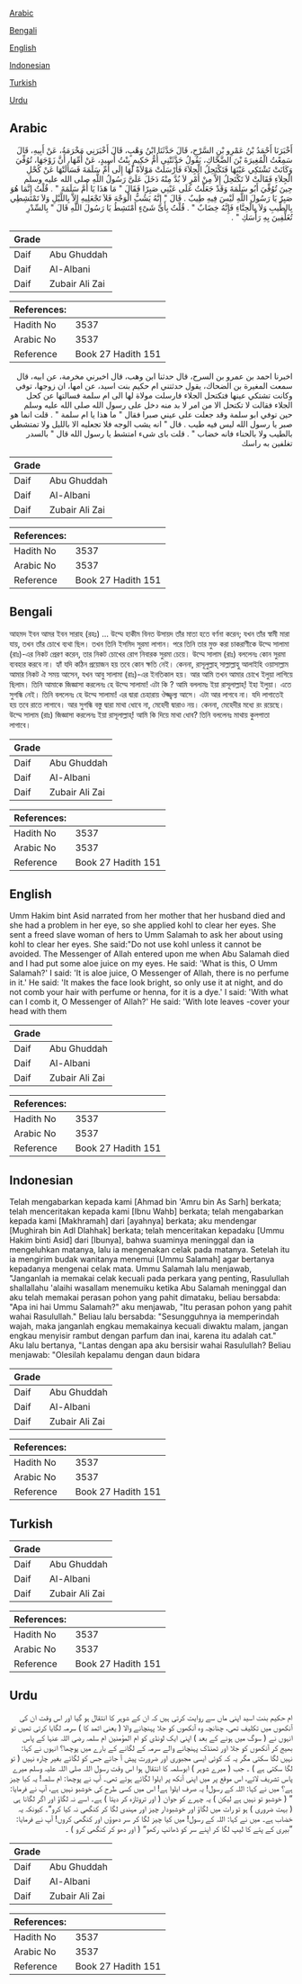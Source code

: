 [Arabic](#arabic)

[Bengali](#bengali)

[English](#english)

[Indonesian](#indonesian)

[Turkish](#turkish)

[Urdu](#urdu)

## Arabic


<div dir="rtl" lang="ar" style={{fontSize:'larger',backgroundColor:'#f8f9fa',padding:20}}>
أَخْبَرَنَا أَحْمَدُ بْنُ عَمْرِو بْنِ السَّرْحِ، قَالَ حَدَّثَنَا ابْنُ وَهْبٍ، قَالَ أَخْبَرَنِي مَخْرَمَةُ، عَنْ أَبِيهِ، قَالَ سَمِعْتُ الْمُغِيرَةَ بْنَ الضَّحَّاكِ، يَقُولُ حَدَّثَتْنِي أُمُّ حَكِيمٍ بِنْتُ أَسِيدٍ، عَنْ أُمِّهَا، أَنَّ زَوْجَهَا، تُوُفِّيَ وَكَانَتْ تَشْتَكِي عَيْنَهَا فَتَكْتَحِلُ الْجِلاَءَ فَأَرْسَلَتْ مَوْلاَةً لَهَا إِلَى أُمِّ سَلَمَةَ فَسَأَلَتْهَا عَنْ كُحْلِ الْجِلاَءِ فَقَالَتْ لاَ تَكْتَحِلُ إِلاَّ مِنْ أَمْرٍ لاَ بُدَّ مِنْهُ دَخَلَ عَلَىَّ رَسُولُ اللَّهِ صلى الله عليه وسلم حِينَ تُوُفِّيَ أَبُو سَلَمَةَ وَقَدْ جَعَلْتُ عَلَى عَيْنِي صَبِرًا فَقَالَ ‏"‏ مَا هَذَا يَا أُمَّ سَلَمَةَ ‏"‏ ‏.‏ قُلْتُ إِنَّمَا هُوَ صَبِرٌ يَا رَسُولَ اللَّهِ لَيْسَ فِيهِ طِيبٌ ‏.‏ قَالَ ‏"‏ إِنَّهُ يَشُبُّ الْوَجْهَ فَلاَ تَجْعَلِيهِ إِلاَّ بِاللَّيْلِ وَلاَ تَمْتَشِطِي بِالطِّيبِ وَلاَ بِالْحِنَّاءِ فَإِنَّهُ خِضَابٌ ‏"‏ ‏.‏ قُلْتُ بِأَىِّ شَىْءٍ أَمْتَشِطُ يَا رَسُولَ اللَّهِ قَالَ ‏"‏ بِالسِّدْرِ تُغَلِّفِينَ بِهِ رَأْسَكِ ‏"‏ ‏.‏
</div>
<div style={{backgroundColor:'#f8f9fa',padding:20, marginBottom: 10}}><table> <thead> <tr> <th>Grade</th> <th></th> </tr> </thead> <tbody> <tr><td>Daif</td><td>Abu Ghuddah</td></tr><tr><td>Daif</td><td>Al-Albani</td></tr><tr><td>Daif</td><td>Zubair Ali Zai</td></tr></tbody></table><table> <thead> <tr> <th>References:</th> <th></th> </tr> </thead> <tbody><tr><td>Hadith No</td><td>3537</td></tr><tr><td>Arabic No</td><td>3537</td></tr><tr><td>Reference</td><td>Book 27 Hadith 151</td></tr></tbody></table></div>


<div dir="rtl" lang="ar" style={{fontSize:'larger',backgroundColor:'#f8f9fa',padding:20}}>
اخبرنا احمد بن عمرو بن السرح، قال حدثنا ابن وهب، قال اخبرني مخرمة، عن ابيه، قال سمعت المغيرة بن الضحاك، يقول حدثتني ام حكيم بنت اسيد، عن امها، ان زوجها، توفي وكانت تشتكي عينها فتكتحل الجلاء فارسلت مولاة لها الى ام سلمة فسالتها عن كحل الجلاء فقالت لا تكتحل الا من امر لا بد منه دخل على رسول الله صلى الله عليه وسلم حين توفي ابو سلمة وقد جعلت على عيني صبرا فقال " ما هذا يا ام سلمة " . قلت انما هو صبر يا رسول الله ليس فيه طيب . قال " انه يشب الوجه فلا تجعليه الا بالليل ولا تمتشطي بالطيب ولا بالحناء فانه خضاب " . قلت باى شىء امتشط يا رسول الله قال " بالسدر تغلفين به راسك
</div>
<div style={{backgroundColor:'#f8f9fa',padding:20, marginBottom: 10}}><table> <thead> <tr> <th>Grade</th> <th></th> </tr> </thead> <tbody> <tr><td>Daif</td><td>Abu Ghuddah</td></tr><tr><td>Daif</td><td>Al-Albani</td></tr><tr><td>Daif</td><td>Zubair Ali Zai</td></tr></tbody></table><table> <thead> <tr> <th>References:</th> <th></th> </tr> </thead> <tbody><tr><td>Hadith No</td><td>3537</td></tr><tr><td>Arabic No</td><td>3537</td></tr><tr><td>Reference</td><td>Book 27 Hadith 151</td></tr></tbody></table></div>

## Bengali


<div dir="ltr" lang="bn" style={{fontSize:'larger',backgroundColor:'#f8f9fa',padding:20}}>
আহমদ ইবন আমর ইবন সারাহ (রহঃ) ... উম্মে হাকীম বিনত উসায়দ তাঁর মাতা হতে বর্ণনা করেন; যখন তাঁর স্বামী মারা যায়, তখন তাঁর চােখে ব্যথা ছিল। তখন তিনি ইসমিদ সুরমা লাগান। পরে তিনি তার মুক্ত করা চাকরাণীকে উম্মে সালামা (রাঃ)-এর নিকট প্রেরণ করেন, তার নিকট চোখের রোগ নিবারক সুরমা চেয়ে। উম্মে সালাম (রাঃ) বললেনঃ কোন সুরমা ব্যবহার করবে না। হ্যাঁ যদি কঠিন প্রয়োজন হয় তবে কোন ক্ষতি নেই। কেননা, রাসূলুল্লাহ্ সাল্লাল্লাহু আলাইহি ওয়াসাল্লাম আমার নিকট ঐ সময় আসেন, যখন আবু সালামা (রাঃ)-এর ইনতিকাল হয়। আর আমি তখন আমার চোখে ইলুয়া লাগিয়ে ছিলাম। তিনি আমাকে জিজ্ঞাসা করলেনঃ হে উম্মে সালামা! এটা কি ? আমি বললামঃ ইয়া রাসূলাল্লাহ্! ইহা ইলুয়া। এতে সুগন্ধি নেই। তিনি বললেনঃ হে উম্মে সালামা! এর দ্বারা চেহারায় ঔজ্জ্বল্য আসে। এটা আর লাগবে না। যদি লাগাতেই হয় তবে রাতে লাগাবে। আর সুগন্ধি বস্তু দ্বারা মাথা ধোবে না, মেহেদী দ্বারাও নয়। কেননা, মেহেদীর মধ্যে রং রয়েছে। উম্মে সালাম (রাঃ) জিজ্ঞাসা করলেনঃ ইয়া রাসূলাল্লাহ্! আমি কি দিয়ে মাথা ধোব? তিনি বললেনঃ মাথায় কুলপাতা লাগাবে।
</div>
<div style={{backgroundColor:'#f8f9fa',padding:20, marginBottom: 10}}><table> <thead> <tr> <th>Grade</th> <th></th> </tr> </thead> <tbody> <tr><td>Daif</td><td>Abu Ghuddah</td></tr><tr><td>Daif</td><td>Al-Albani</td></tr><tr><td>Daif</td><td>Zubair Ali Zai</td></tr></tbody></table><table> <thead> <tr> <th>References:</th> <th></th> </tr> </thead> <tbody><tr><td>Hadith No</td><td>3537</td></tr><tr><td>Arabic No</td><td>3537</td></tr><tr><td>Reference</td><td>Book 27 Hadith 151</td></tr></tbody></table></div>

## English


<div dir="ltr" lang="en" style={{fontSize:'larger',backgroundColor:'#f8f9fa',padding:20}}>
Umm Hakim bint Asid narrated from her mother that her husband died and she had a problem in her eye, so she applied kohl to clear her eyes. She sent a freed slave woman of hers to Umm Salamah to ask her about using kohl to clear her eyes. She said:"Do not use kohl unless it cannot be avoided. The Messenger of Allah entered upon me when Abu Salamah died and I had put some aloe juice on my eyes. He said: 'What is this, O Umm Salamah?' I said: 'It is aloe juice, O Messenger of Allah, there is no perfume in it.' He said: 'It makes the face look bright, so only use it at night, and do not comb your hair with perfume or henna, for it is a dye.' I said: 'With what can I comb it, O Messenger of Allah?' He said: 'With lote leaves -cover your head with them
</div>
<div style={{backgroundColor:'#f8f9fa',padding:20, marginBottom: 10}}><table> <thead> <tr> <th>Grade</th> <th></th> </tr> </thead> <tbody> <tr><td>Daif</td><td>Abu Ghuddah</td></tr><tr><td>Daif</td><td>Al-Albani</td></tr><tr><td>Daif</td><td>Zubair Ali Zai</td></tr></tbody></table><table> <thead> <tr> <th>References:</th> <th></th> </tr> </thead> <tbody><tr><td>Hadith No</td><td>3537</td></tr><tr><td>Arabic No</td><td>3537</td></tr><tr><td>Reference</td><td>Book 27 Hadith 151</td></tr></tbody></table></div>

## Indonesian


<div dir="ltr" lang="id" style={{fontSize:'larger',backgroundColor:'#f8f9fa',padding:20}}>
Telah mengabarkan kepada kami [Ahmad bin 'Amru bin As Sarh] berkata; telah menceritakan kepada kami [Ibnu Wahb] berkata; telah mengabarkan kepada kami [Makhramah] dari [ayahnya] berkata; aku mendengar [Mughirah bin Adl Dlahhak] berkata; telah menceritakan kepadaku [Ummu Hakim binti Asid] dari [Ibunya], bahwa suaminya meninggal dan ia mengeluhkan matanya, lalu ia mengenakan celak pada matanya. Setelah itu ia mengirim budak wanitanya menemui [Ummu Salamah] agar bertanya kepadanya mengenai celak mata. Ummu Salamah lalu menjawab, "Janganlah ia memakai celak kecuali pada perkara yang penting, Rasulullah shallallahu 'alaihi wasallam menemuiku ketika Abu Salamah meninggal dan aku telah memakai perasan pohon yang pahit dimataku, beliau bersabda: "Apa ini hai Ummu Salamah?" aku menjawab, "Itu perasan pohon yang pahit wahai Rasulullah." Beliau lalu bersabda: "Sesungguhnya ia memperindah wajah, maka janganlah engkau memakainya kecuali diwaktu malam, jangan engkau menyisir rambut dengan parfum dan inai, karena itu adalah cat." Aku lalu bertanya, "Lantas dengan apa aku bersisir wahai Rasulullah? Beliau menjawab: "Olesilah kepalamu dengan daun bidara
</div>
<div style={{backgroundColor:'#f8f9fa',padding:20, marginBottom: 10}}><table> <thead> <tr> <th>Grade</th> <th></th> </tr> </thead> <tbody> <tr><td>Daif</td><td>Abu Ghuddah</td></tr><tr><td>Daif</td><td>Al-Albani</td></tr><tr><td>Daif</td><td>Zubair Ali Zai</td></tr></tbody></table><table> <thead> <tr> <th>References:</th> <th></th> </tr> </thead> <tbody><tr><td>Hadith No</td><td>3537</td></tr><tr><td>Arabic No</td><td>3537</td></tr><tr><td>Reference</td><td>Book 27 Hadith 151</td></tr></tbody></table></div>

## Turkish


<div dir="ltr" lang="tr" style={{fontSize:'larger',backgroundColor:'#f8f9fa',padding:20}}>

</div>
<div style={{backgroundColor:'#f8f9fa',padding:20, marginBottom: 10}}><table> <thead> <tr> <th>Grade</th> <th></th> </tr> </thead> <tbody> <tr><td>Daif</td><td>Abu Ghuddah</td></tr><tr><td>Daif</td><td>Al-Albani</td></tr><tr><td>Daif</td><td>Zubair Ali Zai</td></tr></tbody></table><table> <thead> <tr> <th>References:</th> <th></th> </tr> </thead> <tbody><tr><td>Hadith No</td><td>3537</td></tr><tr><td>Arabic No</td><td>3537</td></tr><tr><td>Reference</td><td>Book 27 Hadith 151</td></tr></tbody></table></div>

## Urdu


<div dir="rtl" lang="ur" style={{fontSize:'larger',backgroundColor:'#f8f9fa',padding:20}}>
ام حکیم بنت اسید اپنی ماں سے روایت کرتی ہیں کہ ان کے شوہر کا انتقال ہو گیا اور اس وقت ان کی آنکھوں میں تکلیف تھی، چنانچہ وہ آنکھوں کو جلا پہنچانے والا ( یعنی اثمد کا ) سرمہ لگایا کرتی تھیں تو انہوں نے ( سوگ میں ہونے کے بعد ) اپنی ایک لونڈی کو ام المؤمنین ام سلمہ رضی اللہ عنہا کے پاس بھیج کر آنکھوں کو جلا اور ٹھنڈک پہنچانے والے سرمہ کے لگانے کے بارے میں پوچھا؟ انہوں نے کہا: نہیں لگا سکتی مگر یہ کہ کوئی ایسی مجبوری اور ضرورت پیش آ جائے جس کو لگائے بغیر چارہ نہیں ( تو لگا سکتی ہے ) ۔ جب ( میرے شوہر ) ابوسلمہ کا انتقال ہوا اس وقت رسول اللہ صلی اللہ علیہ وسلم میرے پاس تشریف لائے، اس موقع پر میں اپنی آنکھ پر ایلوا لگائے ہوئے تھی۔ آپ نے پوچھا: ام سلمہ! یہ کیا چیز ہے؟ میں نے کہا: اللہ کے رسول! یہ صرف ایلوا ہے! اس میں کسی طرح کی خوشبو نہیں ہے، آپ نے فرمایا: ” ( خوشبو تو نہیں ہے لیکن ) یہ چہرے کو جوان ( اور تروتازہ کر دیتا ) ہے۔ اسے نہ لگاؤ اور اگر لگانا ہی ( بہت ضروری ) ہو تو رات میں لگاؤ اور خوشبودار چیز اور مہندی لگا کر کنگھی نہ کیا کرو“۔ کیونکہ یہ خضاب ہے۔ میں نے کہا: اللہ کے رسول! میں کیا چیز لگا کر سر دھوؤں اور کنگھی کروں! آپ نے فرمایا: ”بیری کے پتے کا لیپ لگا کر اپنے سر کو ڈھانپ رکھو“ ( اور دھو کر کنگھی کرو ) ۔
</div>
<div style={{backgroundColor:'#f8f9fa',padding:20, marginBottom: 10}}><table> <thead> <tr> <th>Grade</th> <th></th> </tr> </thead> <tbody> <tr><td>Daif</td><td>Abu Ghuddah</td></tr><tr><td>Daif</td><td>Al-Albani</td></tr><tr><td>Daif</td><td>Zubair Ali Zai</td></tr></tbody></table><table> <thead> <tr> <th>References:</th> <th></th> </tr> </thead> <tbody><tr><td>Hadith No</td><td>3537</td></tr><tr><td>Arabic No</td><td>3537</td></tr><tr><td>Reference</td><td>Book 27 Hadith 151</td></tr></tbody></table></div>
